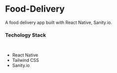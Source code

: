 # Food-Delivery
A food delivery app built with React Native, Sanity.io.

<h3>Techology Stack</h3>
<br>
<ul>
<li>React Native</li>
<li>Tailwind CSS</li>
<li>Sanity.io</li>
